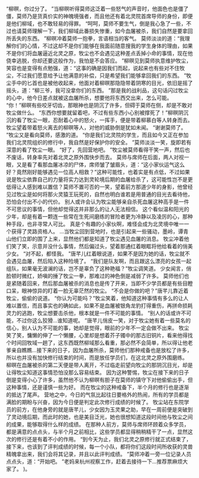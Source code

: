 “柳暝，你过分了。
”当柳暝听得莫师这泛着一些怒气的声音时，他面色也是僵了僵，莫师乃是货真价实的神魄境强者，而且他还有着北灵院首席导师的身份，即便是他们柳域，也不敢轻易的得罪。
“呵呵，莫师不要生气，倒是我心急了一些，不过也请莫师理解一下，我们柳域此番损失惨重，如今血屠被杀，我们自然是要拿回所丢失的东西。
”柳暝冲着莫师一抱拳，言语相当的客气。
莫师淡淡的道：“我理解你们的心情，不过这却不是你们能够在我面前随意搜我的学生身体的理由，如果不是你们将血屠逼近北灵之原，牧尘也不会遇见这种差点丢掉小命的事情，现在他侥幸逃脱，你却还要这般作为，我怕是不会答应。
”柳暝见到莫师执意维护牧尘，笑容也是变得有点勉强，道：“这事的确是因我们而起，说起来也有些对不住牧尘，不过我们愿意给予让他满意的补偿，只是希望我们能够拿回我们的东西。
”牧尘手中的匕首也是被他收起来，他面对着柳暝那隐隐带着阴寒的目光，依旧是摇了摇头，道：“柳三爷，我可没拿你们的东西。
”那是我的战利品，这句话闪过牧尘的心中，他今日差点就被这血屠所杀，想要他将东西交出来，怎么可能。
“你！”柳暝有些咬牙切齿，那眼神也是阴沉了许多，但碍于莫师在侧，却是不敢对牧尘做什么。
“东西你想要就留着吧，不过有些东西小心别被撑死了！”柳暝阴沉沉的看了牧尘一眼，忍耐着心中的怒火，一挥手，便是带着柳慕白等人转身而去。
牧尘望着带着怒火离去的柳暝等人，对他的威胁倒是犹如未闻。
“谢谢莫师了。
”牧尘又是看向莫师，感激的道。
“你是我们北灵院的学生，而且如今又正在参加我们北灵院组织的修行中，我自然是好保护你的安全。
”莫师淡淡一笑，旋即若有深意的看了牧尘一眼。
“好了，先回营地吧。
”牧尘被莫师看得干笑一声，然后也不废话，转身率先对着北灵之原外围快步而去。
莫师与席师在后面，两人对视一眼，又是看了看那血屠冰凉的尸体，席师皱了皱眉头，道：“这小家伙运气这么好？竟然刚好能够遇见一位高人相救？”这种可能性，也着实是有点低，不过如果说是牧尘依靠自己的力量将实力达到灵轮境后期的血屠给杀了，这可能性岂不是更低得让人感到难以置信？莫师不置可否的一笑，望着前方那道少年的身影，他曾经见过牧尘是如何将那火灵猿王玩死的，自然也明白谁若是用普通的目光去看待他，恐怕会付出不小的代价。
别人或许会认为牧尘能够亲自杀死血屠这种高手是一件不可思议的事情，但他却觉得这并非那么的让人无法相信。
这个看似温和阳光的少年，却是有着一颗连一些常在生死间磨练的冒险者更为冷静以及凌厉的心，那种种手段，也非寻常人可比。
真是个有趣的小家伙啊，难怪会成为北灵境中唯一一个获得了灵路资格人。
...当牧尘回到营地时，也是引起来一些骚动，墨岭，谭青山他们立即的围了上来，显然他们都是知道了牧尘遇见血屠的消息。
牧尘冲着他们笑了笑，示意并没什么事情，然后偏过头，望着那通红着眼眶将他给看着的俏美少女。
“对不起，都怪我。
”唐芊儿红着眼说道，如果不是因为她的话，牧尘就不会遇见血屠，然后陷入这种险境了。
“我们是队友啊，而且跟这么漂亮的女孩一起组队，如果毫无波澜的话，岂不是辜负了这种艳福？”牧尘调笑道。
少女闻言，俏脸顿时微红，娇嗔的捶了牧尘一拳，那难过的神色倒是减弱了许多。
莫师他们也是紧随着回来，然后那血屠被杀的消息也是传了开来，当即不少学员都是有些目瞪口呆，眼神惊异的盯着一脸无辜茫然的牧尘。
“不会是你做的吧？”唐芊儿靠近着牧尘，偷偷的说道。
“你认为可能吗？”牧尘笑着，他知道这种事情有多么的让人难以置信，而且事实也的确如此，如果不是血屠被银角龙豹打得重伤，再拼命损耗灵力的逃跑，牧尘想要击杀他，根本就是一件不可能的事情。
“别人的话或许不可能，不过你这么狡猾...谁知道呢。
”唐芊儿俏皮一笑，对于牧尘她有着一些莫名的信心，别人认为不可能的事，她却是觉得，眼前的少年不一定会做不出来。
牧尘笑了笑，慵懒的伸了一个懒腰，心里却是想着芥子镯中的那古旧铜片，看来他得找个时间回牧域一趟了，这东西既然柳域那么看重，那必然不会简单，所以得让他老爹亲自瞧瞧...接下来的日子，因为血屠所杀，莫师他们那种戒备也是放松了许多，所以也并没有加快修行结束的时间，而是放任学员们，在这北灵之原外围磨练。
柳暝在血屠被杀的第二天便是带人离开，不过临走前望向牧尘的那阴沉目光，却是让得牧尘知道这事情恐怕没那么容易结束。
因为这种警惕，牧尘在接下来的日子倒是变得小心了许多，虽然他不认为柳暝有胆子在莫师的镇守下对他偷偷出手，但这种事情，还是谨慎一些为好。
而在牧尘的这种戒备下，半个月的修行也是逐渐的抵达了尾声。
营地之中，今日的气氛比起往日要格外的热闹，所有的学员都是满脸的期盼与兴奋，因为今日便是判定此次修行成绩的时候了。
牧尘站在东院学员的前方，在他身旁的就是唐芊儿，少女因为玉灵果之助，早在一周前便是突破到了灵动境后期，而此时的她，也是美目泛光，她也很想知道这段时间他与牧尘之间的成果，能够取得什么样的成绩。
在那种人前方，莫师与席师环顾着众多学员，都是满意的点点头，与半个月之前相比，这些学员都显得稍稍精干了一点，显然这次的修行还是有着不小的作用。
“到今天为止，我们北灵之原修行就正式结束了，接下来，也该到了评判成绩的时候，每一个小队，都将你们这段时间所收获的灵兽精魄拿出来，我们会将其记录，并且以此评判成绩。
”莫师冲着一旁一位记录人员点点头，道：“开始吧。
”老妈来杭州视察工作，赶着去接待一下...推荐票麻烦大家了。
)。
